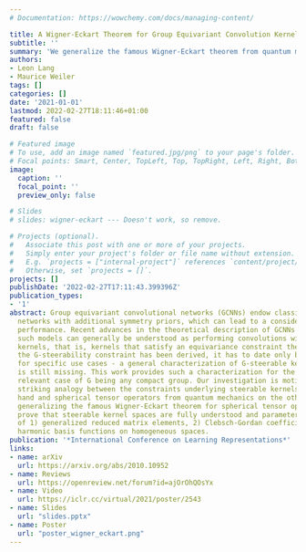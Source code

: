 ```yaml
---
# Documentation: https://wowchemy.com/docs/managing-content/

title: A Wigner-Eckart Theorem for Group Equivariant Convolution Kernels
subtitle: ''
summary: 'We generalize the famous Wigner-Eckart theorem from quantum mechanics in order to characterize steerable kernel spaces in representation theoretic terms.	'
authors:
- Leon Lang
- Maurice Weiler
tags: []
categories: []
date: '2021-01-01'
lastmod: 2022-02-27T18:11:46+01:00
featured: false
draft: false

# Featured image
# To use, add an image named `featured.jpg/png` to your page's folder.
# Focal points: Smart, Center, TopLeft, Top, TopRight, Left, Right, BottomLeft, Bottom, BottomRight.
image:
  caption: ''
  focal_point: ''
  preview_only: false

# Slides
# slides: wigner-eckart --- Doesn't work, so remove.

# Projects (optional).
#   Associate this post with one or more of your projects.
#   Simply enter your project's folder or file name without extension.
#   E.g. `projects = ["internal-project"]` references `content/project/deep-learning/index.md`.
#   Otherwise, set `projects = []`.
projects: []
publishDate: '2022-02-27T17:11:43.399396Z'
publication_types:
- '1'
abstract: Group equivariant convolutional networks (GCNNs) endow classical convolutional
  networks with additional symmetry priors, which can lead to a considerably improved
  performance. Recent advances in the theoretical description of GCNNs revealed that
  such models can generally be understood as performing convolutions with G-steerable
  kernels, that is, kernels that satisfy an equivariance constraint themselves. While
  the G-steerability constraint has been derived, it has to date only been solved
  for specific use cases - a general characterization of G-steerable kernel spaces
  is still missing. This work provides such a characterization for the practically
  relevant case of G being any compact group. Our investigation is motivated by a
  striking analogy between the constraints underlying steerable kernels on the one
  hand and spherical tensor operators from quantum mechanics on the other hand. By
  generalizing the famous Wigner-Eckart theorem for spherical tensor operators, we
  prove that steerable kernel spaces are fully understood and parameterized in terms
  of 1) generalized reduced matrix elements, 2) Clebsch-Gordan coefficients, and 3)
  harmonic basis functions on homogeneous spaces.
publication: '*International Conference on Learning Representations*'
links:
- name: arXiv
  url: https://arxiv.org/abs/2010.10952
- name: Reviews
  url: https://openreview.net/forum?id=ajOrOhQOsYx
- name: Video
  url: https://iclr.cc/virtual/2021/poster/2543
- name: Slides
  url: "slides.pptx"
- name: Poster
  url: "poster_wigner_eckart.png"
---
```

